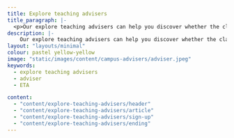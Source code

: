 ```yaml
---
title: Explore teaching advisers
title_paragraph: |-
  <p>Our explore teaching advisers can help you discover whether the classroom is where you belong. Your dedicated adviser will give you free support and guidance, and can answer all your questions about what teaching is really like.</p>
description: |-
    Our explore teaching advisers can help you discover whether the classroom is where you belong. Your dedicated adviser will give you free support and guidance, and can answer all your questions about what teaching is really like.
layout: "layouts/minimal"
colour: pastel yellow-yellow
image: "static/images/content/campus-advisers/adviser.jpeg"
keywords:
  - explore teaching advisers
  - adviser
  - ETA

content:
  - "content/explore-teaching-advisers/header"
  - "content/explore-teaching-advisers/article"
  - "content/explore-teaching-advisers/sign-up"
  - "content/explore-teaching-advisers/ending"
---
```

